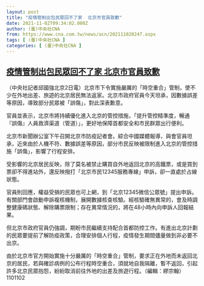 ```yaml
---
layout: post
title: "疫情管制出包民眾回不了家  北京市官員致歉"
date: 2021-11-02T09:34:02.000Z
author: (臺)中央社CNA
from: https://www.cna.com.tw/news/acn/202111020247.aspx
tags: [ (臺)中央社CNA ]
categories: [ (臺)中央社CNA ]
---
```

<!--1635845642000-->
[疫情管制出包民眾回不了家  北京市官員致歉](https://www.cna.com.tw/news/acn/202111020247.aspx)
------

<div>
<div></div><div><p>（中央社記者邱國強北京2日電）北京市下令實施嚴厲的「時空重合」管制，使不少在外地出差、旅遊的北京居民無法返家。北京市政府官員今天坦承，因數據誤差等原因，導致部分民眾被「誤傷」，對此深表歉意。</p><p>官員並表示，北京市將持續優化進入北京的管控措施，「提升管控精準度，暢通『誤傷』人員救濟渠道（管道）」，更好地保障首都安全和市民群眾出行便利。</p><p>北京市新聞辦公室下午召開北京市防疫記者會。綜合中國媒體報導，與會官員坦承，近來由於人機不符、數據誤差等原因，部分市民反映被限制進入北京的管控措施「誤傷」，影響了行程安排。</p><p>受影響的北京居民反映，除了莫名被禁止購買自外地返回北京的高鐵票，或是買到票卻不得進站外，還反映撥打「北京市民12345服務專線」申訴，卻一直處於占線狀態。</p><p>官員則回應，權益受損的民眾也可上網，到「北京12345微信公眾號」提出申訴。有關部門會啟動申訴複核機制，展開數據核查核驗。經核驗確無異常的，會及時調整健康碼狀態、解除購票限制；存在異常情況的，將在48小時內向申訴人回報結果。</p><p>但北京市政府官員仍強調，期盼市民繼續支持配合首都防控工作。有進出北京計劃的民眾要提前了解防疫政策，合理安排個人行程，疫情發生期間儘量做到非必要不出京。</p><p>由於北京市官方開始實施十分嚴厲的「時空重合」管制，要求正在外地而未返回北京的居民，若與確診病例的公布行程時空重合，須就地自我隔離，暫不返回，引起許多北京民眾抱怨，紛紛取消前往外地的出差及旅遊行程。（編輯：繆宗翰）1101102</p></div>
</div>
